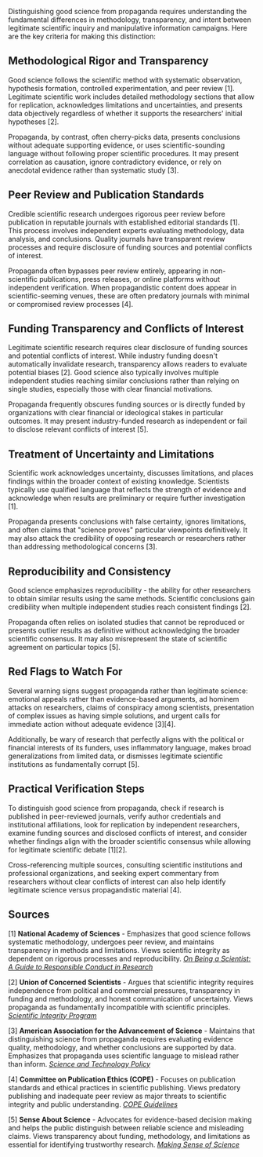 Distinguishing good science from propaganda requires understanding the fundamental differences in methodology, transparency, and intent between legitimate scientific inquiry and manipulative information campaigns. Here are the key criteria for making this distinction:

## Methodological Rigor and Transparency

Good science follows the scientific method with systematic observation, hypothesis formation, controlled experimentation, and peer review [1]. Legitimate scientific work includes detailed methodology sections that allow for replication, acknowledges limitations and uncertainties, and presents data objectively regardless of whether it supports the researchers' initial hypotheses [2].

Propaganda, by contrast, often cherry-picks data, presents conclusions without adequate supporting evidence, or uses scientific-sounding language without following proper scientific procedures. It may present correlation as causation, ignore contradictory evidence, or rely on anecdotal evidence rather than systematic study [3].

## Peer Review and Publication Standards

Credible scientific research undergoes rigorous peer review before publication in reputable journals with established editorial standards [1]. This process involves independent experts evaluating methodology, data analysis, and conclusions. Quality journals have transparent review processes and require disclosure of funding sources and potential conflicts of interest.

Propaganda often bypasses peer review entirely, appearing in non-scientific publications, press releases, or online platforms without independent verification. When propagandistic content does appear in scientific-seeming venues, these are often predatory journals with minimal or compromised review processes [4].

## Funding Transparency and Conflicts of Interest

Legitimate scientific research requires clear disclosure of funding sources and potential conflicts of interest. While industry funding doesn't automatically invalidate research, transparency allows readers to evaluate potential biases [2]. Good science also typically involves multiple independent studies reaching similar conclusions rather than relying on single studies, especially those with clear financial motivations.

Propaganda frequently obscures funding sources or is directly funded by organizations with clear financial or ideological stakes in particular outcomes. It may present industry-funded research as independent or fail to disclose relevant conflicts of interest [5].

## Treatment of Uncertainty and Limitations

Scientific work acknowledges uncertainty, discusses limitations, and places findings within the broader context of existing knowledge. Scientists typically use qualified language that reflects the strength of evidence and acknowledge when results are preliminary or require further investigation [1].

Propaganda presents conclusions with false certainty, ignores limitations, and often claims that "science proves" particular viewpoints definitively. It may also attack the credibility of opposing research or researchers rather than addressing methodological concerns [3].

## Reproducibility and Consistency

Good science emphasizes reproducibility - the ability for other researchers to obtain similar results using the same methods. Scientific conclusions gain credibility when multiple independent studies reach consistent findings [2].

Propaganda often relies on isolated studies that cannot be reproduced or presents outlier results as definitive without acknowledging the broader scientific consensus. It may also misrepresent the state of scientific agreement on particular topics [5].

## Red Flags to Watch For

Several warning signs suggest propaganda rather than legitimate science: emotional appeals rather than evidence-based arguments, ad hominem attacks on researchers, claims of conspiracy among scientists, presentation of complex issues as having simple solutions, and urgent calls for immediate action without adequate evidence [3][4].

Additionally, be wary of research that perfectly aligns with the political or financial interests of its funders, uses inflammatory language, makes broad generalizations from limited data, or dismisses legitimate scientific institutions as fundamentally corrupt [5].

## Practical Verification Steps

To distinguish good science from propaganda, check if research is published in peer-reviewed journals, verify author credentials and institutional affiliations, look for replication by independent researchers, examine funding sources and disclosed conflicts of interest, and consider whether findings align with the broader scientific consensus while allowing for legitimate scientific debate [1][2].

Cross-referencing multiple sources, consulting scientific institutions and professional organizations, and seeking expert commentary from researchers without clear conflicts of interest can also help identify legitimate science versus propagandistic material [4].

## Sources

[1] **National Academy of Sciences** - Emphasizes that good science follows systematic methodology, undergoes peer review, and maintains transparency in methods and limitations. Views scientific integrity as dependent on rigorous processes and reproducibility.
[*On Being a Scientist: A Guide to Responsible Conduct in Research*](https://www.nationalacademies.org/our-work/on-being-a-scientist-a-guide-to-responsible-conduct-in-research)

[2] **Union of Concerned Scientists** - Argues that scientific integrity requires independence from political and commercial pressures, transparency in funding and methodology, and honest communication of uncertainty. Views propaganda as fundamentally incompatible with scientific principles.
[*Scientific Integrity Program*](https://www.ucsusa.org/about/programs/scientific-integrity)

[3] **American Association for the Advancement of Science** - Maintains that distinguishing science from propaganda requires evaluating evidence quality, methodology, and whether conclusions are supported by data. Emphasizes that propaganda uses scientific language to mislead rather than inform.
[*Science and Technology Policy*](https://www.aaas.org/programs/science-technology-policy)

[4] **Committee on Publication Ethics (COPE)** - Focuses on publication standards and ethical practices in scientific publishing. Views predatory publishing and inadequate peer review as major threats to scientific integrity and public understanding.
[*COPE Guidelines*](https://publicationethics.org/guidance/Guidelines)

[5] **Sense About Science** - Advocates for evidence-based decision making and helps the public distinguish between reliable science and misleading claims. Views transparency about funding, methodology, and limitations as essential for identifying trustworthy research.
[*Making Sense of Science*](https://senseaboutscience.org/activities/making-sense-of-science/)
